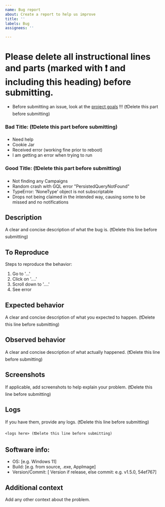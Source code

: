 ```yaml
---
name: Bug report
about: Create a report to help us improve
title: ''
labels: Bug
assignees: ''

---
```


# Please delete all instructional lines and parts (marked with ❗ and including this heading) before submitting.
- Before submitting an issue, look at the [project goals](https://github.com/Windows200000/TwitchDropsMiner-updated#project-goals) !!! (❗Delete this part before submitting)

### Bad Title: (❗Delete this part before submitting)
- Need help
- Cookie Jar
- Received error (working fine prior to reboot)
- I am getting an error when trying to run

### Good Title: (❗Delete this part before submitting)
- Not finding any Campaigns
- Random crash with GQL error "PersistedQueryNotFound"
- TypeError: 'NoneType' object is not subscriptable
- Drops not being claimed in the intended way, causing some to be missed and no notifications

## Description
A clear and concise description of what the bug is. (❗Delete this line before submitting)

## To Reproduce
Steps to reproduce the behavior:
1. Go to '...'
2. Click on '....'
3. Scroll down to '....'
4. See error

## Expected behavior
A clear and concise description of what you expected to happen. (❗Delete this line before submitting)

## Observed behavior
A clear and concise description of what actually happened. (❗Delete this line before submitting)

## Screenshots
If applicable, add screenshots to help explain your problem. (❗Delete this line before submitting)

## Logs
If you have them, provide any logs. (❗Delete this line before submitting)
```
<logs here> (❗Delete this line before submitting)
```

## Software info:
 - OS: [e.g. Windows 11]
 - Build: [e.g. from source, .exe, AppImage]
 - Version/Commit: [ Version if release, else commit: e.g. v1.5.0, 54ef767]

## Additional context
Add any other context about the problem.
